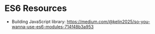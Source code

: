 # ES6 Resources
- Building JavaScript library: https://medium.com/@kelin2025/so-you-wanna-use-es6-modules-714f48b3a953
